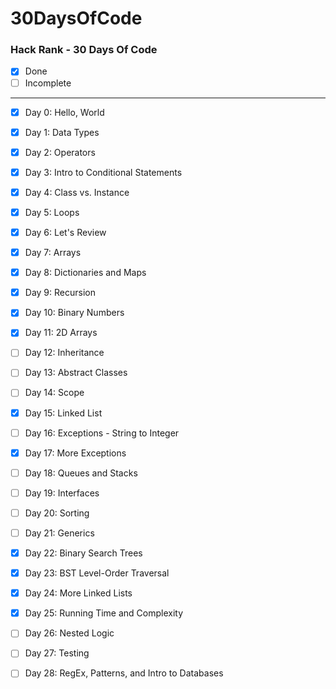 # 30DaysOfCode
### Hack Rank - 30 Days Of Code

- [x] Done
- [ ] Incomplete
____________________________

- [x] Day 0: Hello, World
- [x] Day 1: Data Types
- [x] Day 2: Operators
- [x] Day 3: Intro to Conditional Statements
- [x] Day 4: Class vs. Instance
- [x] Day 5: Loops
- [x] Day 6: Let's Review
- [x] Day 7: Arrays
- [x] Day 8: Dictionaries and Maps
- [x] Day 9: Recursion
- [x] Day 10: Binary Numbers
- [x] Day 11: 2D Arrays
- [ ] Day 12: Inheritance
- [ ] Day 13: Abstract Classes
- [ ] Day 14: Scope
- [x] Day 15: Linked List
- [ ] Day 16: Exceptions - String to Integer
- [x] Day 17: More Exceptions
- [ ] Day 18: Queues and Stacks
- [ ] Day 19: Interfaces
- [ ] Day 20: Sorting
- [ ] Day 21: Generics
- [x] Day 22: Binary Search Trees
- [x] Day 23: BST Level-Order Traversal
- [x] Day 24: More Linked Lists
- [x] Day 25: Running Time and Complexity 
- [ ] Day 26: Nested Logic
- [ ] Day 27: Testing 
- [ ] Day 28: RegEx, Patterns, and Intro to Databases

